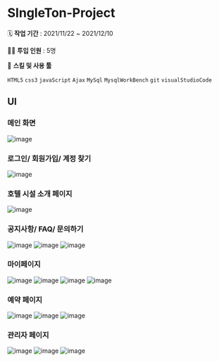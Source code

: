 # SIngleTon-Project
🗓️ **작업 기간** : 2021/11/22 ~ 2021/12/10

👨‍💻 **투입 인원** : 5명

🌱 **스킬 및 사용 툴**

`HTML5` `css3` `javaScript` `Ajax` `MySql` `MysqlWorkBench` `git` `visualStudioCode`


## UI

### 메인 화면
![image](https://user-images.githubusercontent.com/89497084/148504412-d6bd0843-6bf4-4b33-bc39-7f4429921f8a.png)

### 로그인/ 회원가입/ 계정 찾기
![image](https://user-images.githubusercontent.com/89497084/148504578-0088efcf-bfb6-48af-ba27-5469e2ffef12.png)

### 호텔 시설 소개 페이지
![image](https://user-images.githubusercontent.com/89497084/148504704-3d47cc49-b8f7-4d51-aae7-f4d07fc077f4.png)

### 공지사항/ FAQ/ 문의하기
![image](https://user-images.githubusercontent.com/89497084/148504765-29cbdbd9-0929-421d-b640-0836cefc5527.png)
![image](https://user-images.githubusercontent.com/89497084/148504857-dd76e556-b934-4708-88bd-a5a55f09f0a4.png)
![image](https://user-images.githubusercontent.com/89497084/148504926-c9e1c3f9-cd9c-4c0f-901f-9742a3911e25.png)

### 마이페이지
![image](https://user-images.githubusercontent.com/89497084/148505018-54b316fe-2d13-44d2-86ea-60fefa78a717.png)
![image](https://user-images.githubusercontent.com/89497084/148505046-f96e46ad-68e7-423e-bfd1-dda70f3c3ef1.png)
![image](https://user-images.githubusercontent.com/89497084/148505086-26e0b41e-f905-48b1-bc0a-dc4e8c3ea4f8.png)
![image](https://user-images.githubusercontent.com/89497084/148505144-88ec4e94-9759-439e-a59c-2b376e4653a1.png)

### 예약 페이지
![image](https://user-images.githubusercontent.com/89497084/148505429-91d3d5fa-9f72-4a2d-9446-1e45b724fb35.png)
![image](https://user-images.githubusercontent.com/89497084/148505456-22ea209b-45dc-4c2d-95b0-063b1119a32c.png)
![image](https://user-images.githubusercontent.com/89497084/148505440-152f268b-fbb7-40af-84e1-67033ef2ad80.png)

### 관리자 페이지
![image](https://user-images.githubusercontent.com/89497084/148505521-731c2917-354c-4f51-a2e6-b6de5e736a42.png)
![image](https://user-images.githubusercontent.com/89497084/148505528-ca2a4cf6-48ab-412d-b608-9b50916ed089.png)
![image](https://user-images.githubusercontent.com/89497084/148505538-70aca834-0722-4b07-82cc-a5c4dc23f91c.png)


